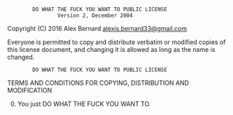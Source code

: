             DO WHAT THE FUCK YOU WANT TO PUBLIC LICENSE
                    Version 2, December 2004

 Copyright (C) 2016 Alex Bernard <alexis.bernard33@gmail.com>

 Everyone is permitted to copy and distribute verbatim or modified
 copies of this license document, and changing it is allowed as long
 as the name is changed.

            DO WHAT THE FUCK YOU WANT TO PUBLIC LICENSE
   TERMS AND CONDITIONS FOR COPYING, DISTRIBUTION AND MODIFICATION

  0. You just DO WHAT THE FUCK YOU WANT TO.
